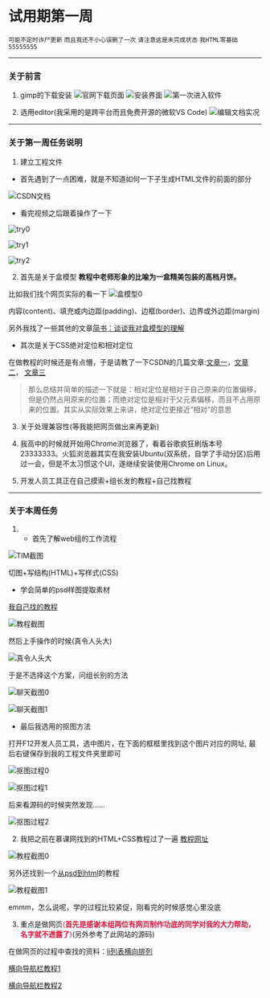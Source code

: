 # 试用期第一周

`可能不定时诈尸更新` `而且我还不小心误删了一次` `请注意这是未完成状态` `我HTML零基础55555555`

---

### 关于前言

1. gimp的下载安装
![官网下载页面](http://static.zybuluo.com/Mark201802/np7eq10z0n8uekdhsq45push/image_1ccvkq7rqsvldum18eqvbmm9rp.png)
![安装界面](http://static.zybuluo.com/Mark201802/gdomt3stny0ps6tshyygz0c1/image_1ccvkudu59id1mpc11eu1f0tbdn16.png)
![第一次进入软件](http://static.zybuluo.com/Mark201802/otlmxzhrkm0p640toofti9zf/image_1cd072scg20e1hlla3b1ll4p039.png)

2. 选用editor(我采用的是跨平台而且免费开源的微软VS Code)
![编辑文档实况](http://static.zybuluo.com/Mark201802/rpey1xzs3rmny8bga3axa0yj/image_1cd0762c6hec1qrp17cut8q1648m.png)

---

### 关于第一周任务说明

1. 建立工程文件

- 首先遇到了一点困难，就是不知道如何一下子生成HTML文件的前面的部分

![CSDN文档](http://static.zybuluo.com/Mark201802/0ouhppmltzzqd0pv812qpy11/image_1cd21nrd8hhv1eh61egl1phr127op.png)

-  看完视频之后跟着操作了一下

![try0](http://static.zybuluo.com/Mark201802/y25sicw6l547turl862l7215/image_1cd25l4n81tjq1bb47671tpl18u1j.png)

![try1](http://static.zybuluo.com/Mark201802/mqvl6mv6f3vvzj6pkzofgdnf/image_1cd25n6i71i2gf2h13inij813uo20.png)

![try2](http://static.zybuluo.com/Mark201802/t1b3qxvm92qozj63l13qsy20/image_1cd25og0uak2csi83e4bkg632d.png)


2. 首先是关于盒模型
**教程中老师形象的比喻为一盒精美包装的高档月饼。**

比如我们找个网页实际的看一下
![盒模型0]( http://static.zybuluo.com/Mark201802/wapomi3gxpjgwuwhmxaj740t/image_1cd490vjptc5e7s1iobk361rgt1j.png)

内容(content)、填充或内边距(padding)、边框(border)、边界或外边距(margin)

另外我找了一些其他的文章[简书：谈谈我对盒模型的理解](https://www.jianshu.com/p/2353c364318b)

- 其次是关于CSS绝对定位和相对定位

在做教程的时候还是有点懵，于是请教了一下CSDN的几篇文章:[文章一](https://blog.csdn.net/liaohao6/article/details/53760937)，[文章二](https://blog.csdn.net/gengbaolong/article/details/71023598)， [文章三](https://blog.csdn.net/cyyax/article/details/50607066)

> 那么总结并简单的描述一下就是：相对定位是相对于自己原来的位置偏移，但是仍然占用原来的位置；而绝对定位是相对于父元素偏移，而且不占用原来的位置。其实从实际效果上来讲，绝对定位更接近“相对”的意思

3. 关于处理兼容性(等我能把网页做出来再更新)

4. 我高中的时候就开始用Chrome浏览器了，看着谷歌疯狂刷版本号23333333。火狐浏览器其实在我安装Ubuntu(双系统，自学了手动分区)后用过一会，但是不太习惯这个UI，遂继续安装使用Chrome on Linux。

5. 开发人员工具正在自己摸索+组长发的教程+自己找教程

---

### 关于本周任务

1. - 首先了解web组的工作流程

![TIM截图](http://static.zybuluo.com/Mark201802/488ksjdz7g2zl3lhwt9uhl42/image_1ccvmcgornvb1r9v12v2rmfnbe20.png)

切图+写结构(HTML)+写样式(CSS)

- 学会简单的psd样图提取素材

[我自己找的教程](https://jingyan.baidu.com/article/c35dbcb0f9565c8916fcbca4.html)

![教程截图](http://static.zybuluo.com/Mark201802/506ps2ehht4bywknrdoyaifs/image_1cd26ddihgre7lv10ku18m7vrg2q.png)

然后上手操作的时候(真令人头大)

![真令人头大](http://static.zybuluo.com/Mark201802/o9dh8hpuozhjpakhm9571kp2/image_1cd26g3tud3p1kr816sc17lu16ms37.png)

于是不选择这个方案，问组长别的方法

![聊天截图0](http://static.zybuluo.com/Mark201802/d2hikmcofwt2uvyp5m4z8a2q/image_1cd2jihfmevl1vreb1gon5rns9.png)

![聊天截图1](http://static.zybuluo.com/Mark201802/2m5e8ewyg638ud2nrojhdeyk/image_1cd2jn9fi8ir1oscng973o9bf13.png)


- 最后我选用的抠图方法

打开F12开发人员工具，选中图片，在下面的框框里找到这个图片对应的网址, 最后右键保存到我的工程文件夹里即可

![抠图过程0](http://static.zybuluo.com/Mark201802/eytjtnmccc7g5898v0q4tki5/image_1cd4g7d2h4ls170v153p37h17j62d.png)

![抠图过程1](http://static.zybuluo.com/Mark201802/6oubv9zw9quttr9f5cli3l8l/image_1cd4g9aoi1kipg5m4k1ips1g6u2q.png)

后来看源码的时候突然发现......

![抠图过程2]( http://static.zybuluo.com/Mark201802/i6mez8p6mc9131m3g99y9yfn/image_1cd4i3um564gl71l43qbi1dbi37.png)

2. 我把之前在慕课网找到的HTML+CSS教程过了一遍
[教程网址](https://www.imooc.com/learn/9)

![教程截图0](http://static.zybuluo.com/Mark201802/uaw7i4yuv0fdwobrp9r6qj5n/image_1cd47fh0annsan316db6tkicv9.png)

另外还找到一个[从psd到html](https://www.imooc.com/learn/668)的教程

![教程截图1](http://static.zybuluo.com/Mark201802/bb0m1n9wpo8c71nrjxsyu3mu/image_1cd48gt1gp3419ov1aqt112t1gs816.png)


emmm，怎么说呢，学的过程比较紧促，刚看完的时候感觉心里没底

3. 重点是做网页<font color="dc143c">(**首先是感谢本组两位有网页制作功底的同学对我的大力帮助，名字就不透露了**)</font>(另外参考了此网站的源码)

在做网页的过程中查找的资料：[li列表横向排列](https://jingyan.baidu.com/article/fa4125accd4eec28ac7092f2.html)

[横向导航栏教程1](https://jingyan.baidu.com/article/b24f6c821d4f8e86bfe5daf9.html)

[横向导航栏教程2](https://jingyan.baidu.com/article/1612d500a82696e20e1eee1b.html)